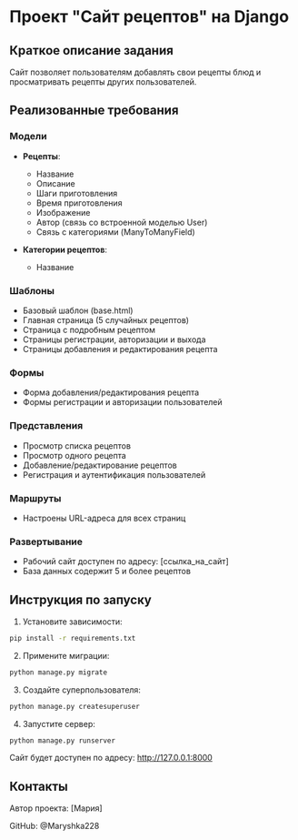 # Проект "Сайт рецептов" на Django

## Краткое описание задания
Сайт позволяет пользователям добавлять свои рецепты блюд и просматривать рецепты других пользователей.

## Реализованные требования

### Модели
- **Рецепты**:
  - Название
  - Описание
  - Шаги приготовления
  - Время приготовления
  - Изображение
  - Автор (связь со встроенной моделью User)
  - Связь с категориями (ManyToManyField)

- **Категории рецептов**:
  - Название

### Шаблоны
- Базовый шаблон (base.html)
- Главная страница (5 случайных рецептов)
- Страница с подробным рецептом
- Страницы регистрации, авторизации и выхода
- Страницы добавления и редактирования рецепта

### Формы
- Форма добавления/редактирования рецепта
- Формы регистрации и авторизации пользователей

### Представления
- Просмотр списка рецептов
- Просмотр одного рецепта
- Добавление/редактирование рецептов
- Регистрация и аутентификация пользователей

### Маршруты
- Настроены URL-адреса для всех страниц

### Развертывание
- Рабочий сайт доступен по адресу: [ссылка_на_сайт]
- База данных содержит 5 и более рецептов

## Инструкция по запуску
1. Установите зависимости:
```bash
pip install -r requirements.txt
```

2. Примените миграции:
```bash
python manage.py migrate
```

3. Создайте суперпользователя:
```bash
python manage.py createsuperuser
```


4. Запустите сервер:
```bash
python manage.py runserver
```

Сайт будет доступен по адресу: http://127.0.0.1:8000


## Контакты

Автор проекта: [Мария]

GitHub: @Maryshka228
